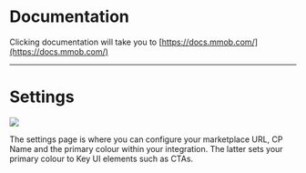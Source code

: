 # Documentation

Clicking documentation will take you to [https://docs.mmob.com/](https://docs.mmob.com/)

* * *

# Settings

![](./../../partners/images/cp-settings-page.png)

The settings page is where you can configure your marketplace URL, CP Name and the primary colour within your integration. The latter sets your primary colour to Key UI elements such as CTAs.